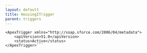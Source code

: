 ```yaml
---
layout: default
title: HousingITrigger
parent: triggers
---
```


```<?xml version="1.0" encoding="UTF-8"?>
<ApexTrigger xmlns="http://soap.sforce.com/2006/04/metadata">
    <apiVersion>51.0</apiVersion>
    <status>Active</status>
</ApexTrigger>```
